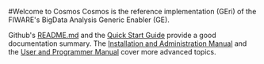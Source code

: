 #Welcome to Cosmos
Cosmos is the reference implementation (GEri) of the FIWARE's BigData Analysis Generic Enabler (GE).

Github's [README.md](https://github.com/telefonicaid/fiware-cosmos/blob/develop/README.md) and the [Quick Start Guide](../quick_start_guide.md) provide a good documentation summary. The [Installation and Administration Manual](./installation_and_administration_manual/introduction.md)  and the [User and Programmer Manual](./user_and_programmer_manual/introduction.md) cover more advanced topics.
